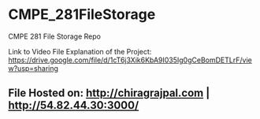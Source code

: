 # CMPE_281FileStorage
 CMPE 281 File Storage Repo

Link to Video File Explanation of the Project: https://drive.google.com/file/d/1cT6j3Xik6KbA9I035Ig0gCeBomDETLrF/view?usp=sharing

## File Hosted on: http://chiragrajpal.com | http://54.82.44.30:3000/
